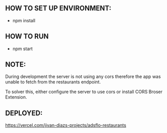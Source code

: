 ## HOW TO SET UP ENVIRONMENT:
- npm install
## HOW TO RUN
- npm start

## NOTE:
During development the server is not using any cors therefore the app was unable to fetch from the restaurants endpoint.

To solver this, either configure the server to use cors or install CORS Broser Extension.

## DEPLOYED:
https://vercel.com/jivan-diazs-projects/adsflo-restaurants